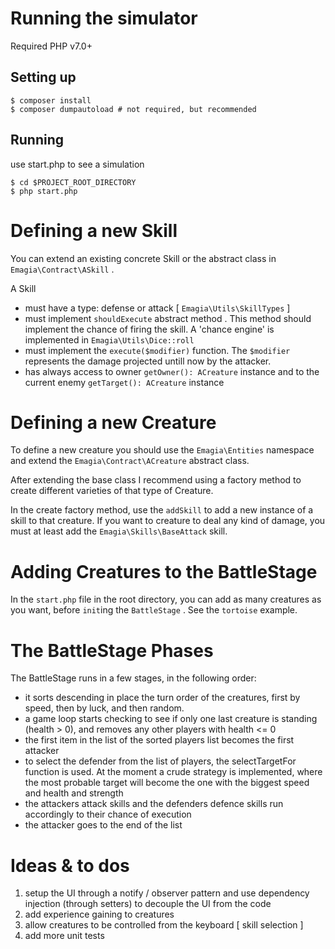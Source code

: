 Running the simulator
=====================

Required PHP v7.0+

Setting up
----------

    $ composer install
    $ composer dumpautoload # not required, but recommended

Running
--------
 use start.php to see a simulation

    $ cd $PROJECT_ROOT_DIRECTORY
    $ php start.php

Defining a new Skill
=====================

You can extend an existing concrete Skill or the abstract class in `Emagia\Contract\ASkill` .

A Skill
 * must have a type: defense or attack [ `Emagia\Utils\SkillTypes` ] 
 * must implement `shouldExecute` abstract method . This method should implement the chance of firing the skill. A 'chance engine' is implemented in `Emagia\Utils\Dice::roll`
 * must implement the `execute($modifier)` function. The `$modifier` represents the damage projected untill now by the attacker.
 * has always access to owner `getOwner(): ACreature`  instance and to the current enemy `getTarget(): ACreature` instance
 

Defining a new Creature
=======================

To define a new creature you should use the `Emagia\Entities` namespace and extend the `Emagia\Contract\ACreature` abstract class. 

After extending the base class I recommend using a factory method to create different varieties of that type of Creature. 

In the create factory method, use the `addSkill` to add a new instance of a skill to that creature. If you want to creature to deal any kind of damage, you must at least add the `Emagia\Skills\BaseAttack` skill.


Adding Creatures to the BattleStage
===================================

In the `start.php` file in the root directory, you can add as many creatures as you want, before `init`ing the `BattleStage` . See the `tortoise` example.


The BattleStage Phases
======================

The BattleStage runs in a few stages, in the following order:

 * it sorts descending in place the turn order of the creatures, first by speed, then by luck, and then random.
 * a game loop starts checking to see if only one last creature is standing (health > 0), and removes any other players with health <= 0
 * the first item in the list of the sorted players list becomes the first attacker
 * to select the defender from the list of players, the selectTargetFor function is used. At the moment a crude strategy is implemented, where the most probable target will become the one with the biggest speed and health and strength
 * the attackers attack skills and the defenders defence skills run accordingly to their chance of execution
 * the attacker goes to the end of the list
 
 
 Ideas & to dos
 ===============
 1. setup the UI through a notify / observer pattern and use dependency injection (through setters) to decouple the UI from the code
 2. add experience gaining to creatures
 3. allow creatures to be controlled from the keyboard [ skill selection ]
 4. add more unit tests